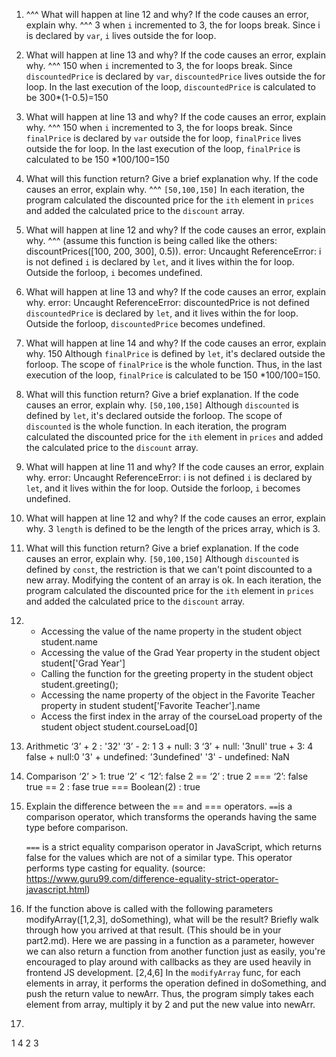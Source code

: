 1. ^^^ What will happen at line 12 and why? If the code causes an error, explain why. ^^^
3
when `i` incremented to 3, the for loops break. Since i is declared by `var`,  `i` lives outside the for loop.

2. What will happen at line 13 and why? If the code causes an error, explain why. ^^^
   150
    when `i` incremented to 3, the for loops break. Since `discountedPrice` is declared by `var`,  `discountedPrice` lives outside the for loop. In the last execution of the loop, `discountedPrice` is calculated to be 300*(1-0.5)=150

3. What will happen at line 13 and why? If the code causes an error, explain why. ^^^
   150
    when `i` incremented to 3, the for loops break. Since `finalPrice` is declared by `var` outside the for loop,  `finalPrice` lives outside the for loop. In the last execution of the loop, `finalPrice` is calculated to be 150 *100/100=150

4. What will this function return? Give a brief explanation why. If the code causes an error, explain why. ^^^
   `[50,100,150]`
   In each iteration, the program calculated the discounted price for the `ith` element in `prices` and added the calculated price to the `discount` array. 

5.  What will happen at line 12 and why?  If the code causes an error, explain why. ^^^ (assume this function is being called like the others: discountPrices([100, 200, 300], 0.5)).
   error: Uncaught ReferenceError: i is not defined
    `i` is declared by `let`, and it lives within the for loop. Outside the forloop, `i` becomes undefined.
6. What will happen at line 13 and why? If the code causes an error, explain why. 
   error: Uncaught ReferenceError: discountedPrice is not defined
    `discountedPrice` is declared by `let`, and it lives within the for loop. Outside the forloop, `discountedPrice` becomes undefined.
7. What will happen at line 14 and why? If the code causes an error, explain why.
   150
   Although `finalPrice` is defined by `let`, it's declared outside the forloop. The scope of `finalPrice` is the whole function. Thus, in the last execution of the loop, `finalPrice` is calculated to be 150 *100/100=150.

8.  What will this function return? Give a brief explanation. If the code causes an error, explain why. 
    `[50,100,150]`
   Although `discounted` is defined by `let`, it's declared outside the forloop. The scope of `discounted` is the whole function. In each iteration, the program calculated the discounted price for the `ith` element in `prices` and added the calculated price to the `discount` array. 

9. What will happen at line 11 and why? If the code causes an error, explain why.
     error: Uncaught ReferenceError: i is not defined
    `i` is declared by `let`, and it lives within the for loop. Outside the forloop, `i` becomes undefined.

10. What will happen at line 12 and why? If the code causes an error, explain why.
    3
    `length` is defined to be the length of the prices array, which is 3.

11. What will this function return? Give a brief explanation. If the code causes an error, explain why.
     `[50,100,150]`
   Although `discounted` is defined by `const`, the restriction is that we can't point discounted to a new array. Modifying the content of an array is ok.
   In each iteration, the program calculated the discounted price for the `ith` element in `prices` and added the calculated price to the `discount` array. 

12. 
    - Accessing the value of the name property in the student object
    student.name
    - Accessing the value of the Grad Year property in the student object
    student['Grad Year']
    - Calling the function for the greeting property in the student object
    student.greeting();
    - Accessing the name property of the object in the Favorite Teacher property in student
    student['Favorite Teacher'].name
    - Access the first index in the array of the courseLoad property of the student object 
    student.courseLoad[0]

13. Arithmetic
‘3’ + 2 : '32'
‘3’ - 2: 1
3 + null: 3
‘3’ + null: '3null'
true + 3: 4
false + null:0
'3' + undefined: '3undefined'
'3' - undefined: NaN
14. Comparison
‘2’ > 1: true
‘2’ < ‘12’: false
2 == ‘2’ : true
2 === ‘2’: false
true == 2 : fase
true === Boolean(2) : true
15. Explain the difference between the == and === operators.
    `==`is a comparison operator, which transforms the operands having the same type before comparison.

    `===` is a strict equality comparison operator in JavaScript, which returns false for the values which are not of a similar type. This operator performs type casting for equality. 
    (source: https://www.guru99.com/difference-equality-strict-operator-javascript.html)

17. If the function above is called with the following parameters modifyArray([1,2,3], doSomething), what will be the result? Briefly walk through how you arrived at that result. (This should be in your part2.md). Here we are passing in a function as a parameter, however we can also return a function from another function just as easily, you're encouraged to play around with callbacks as they are used heavily in frontend JS development.
    [2,4,6]
    In the `modifyArray` func, for each elements in array,
    it performs the operation defined in doSomething, and push the return value to newArr. Thus, the program simply takes each element from array, multiply it by 2 and put the new value into newArr.

18. 
1
4
2
3
